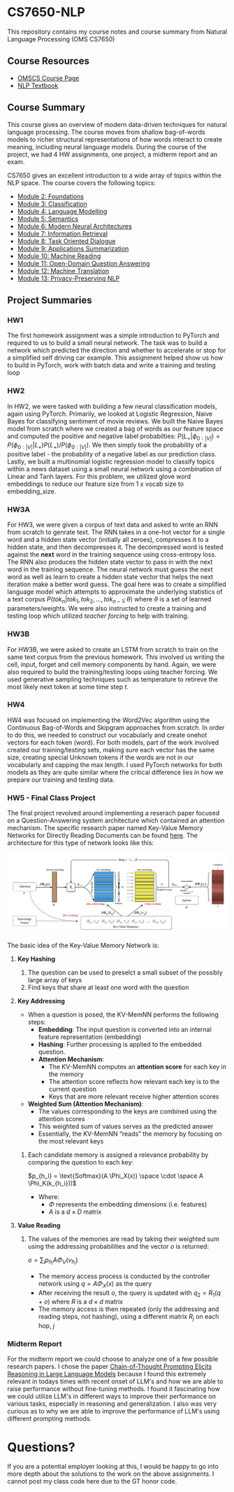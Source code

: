 # CS7650-NLP
This repository contains my course notes and course summary from Natural Language Processing (OMS CS7650)

## Course Resources
- [OMSCS Course Page](https://omscs.gatech.edu/cs-7650-natural-language-processing)
- [NLP Textbook](https://github.com/jacobeisenstein/gt-nlp-class/blob/master/notes/eisenstein-nlp-notes.pdf)


## Course Summary
This course gives an overview of modern data-driven techniques for natural language processing. The course moves from shallow bag-of-words models to richer structural representations of how words interact to create meaning, including neural language models. During the course of the project, we had 4 HW assignments, one project, a midterm report and an exam.

CS7650 gives an excellent introduction to a wide array of topics within the NLP space. The course covers the following topics:

- [Module 2: Foundations](./Course%20Notes/Module%202%20Foundations/Module%202%20Foundations.md)
- [Module 3: Classification](./Course%20Notes/Module%203%20Classification.md)
- [Module 4: Language Modelling](./Course%20Notes/Module%204%20Language%20Modelling/Module%204%20Language%20Modelling.md)
- [Module 5: Semantics](./Course%20Notes/Module%205%20Semantics.md)
- [Module 6: Modern Neural Architectures](./Course%20Notes/Module%206%20Modern%20Neural%20Architectures/Module%206%20Modern%20Neural%20Architectures.md)
- [Module 7: Information Retrieval](Natural%20Language%20Processing%20(NLP)%20f2275cd8c5894e6a98d85f3fe5d88df9/Module%207%20Information%20Retrieval%2064cde313808443d6958aa4bc878d2ed4.md)
- [Module 8: Task Oriented Dialogue](Natural%20Language%20Processing%20(NLP)%20f2275cd8c5894e6a98d85f3fe5d88df9/Module%208%20Task%20Oriented%20Dialogue%203726c084e355492797d4d40f2451f7d8.md)
- [Module 9: Applications Summarization](Natural%20Language%20Processing%20(NLP)%20f2275cd8c5894e6a98d85f3fe5d88df9/Module%209%20Applications%20Summarization%204c29cf0649ad41a396a51633ee92ad85.md)
- [Module 10: Machine Reading](Natural%20Language%20Processing%20(NLP)%20f2275cd8c5894e6a98d85f3fe5d88df9/Module%2010%20Machine%20Reading%20c7e8e3a012ff4727bd0742f90e975da3.md)
- [Module 11: Open-Domain Question Answering](Natural%20Language%20Processing%20(NLP)%20f2275cd8c5894e6a98d85f3fe5d88df9/Module%2011%20Open-Domain%20Question%20Answering%20a96af23c143c4ffe92e128061cc2b69a.md)
- [Module 12: Machine Translation](Natural%20Language%20Processing%20(NLP)%20f2275cd8c5894e6a98d85f3fe5d88df9/Module%2012%20Machine%20Translation%20205e8d530da84fac9efa49dc87cf5166.md)
- [Module 13: Privacy-Preserving NLP](Natural%20Language%20Processing%20(NLP)%20f2275cd8c5894e6a98d85f3fe5d88df9/Module%2013%20Privacy-Preserving%20NLP%209ed24faa5b724468a708256b2a1c504b.md)

## Project Summaries

### HW1
The first homework assignment was a simple introduction to PyTorch and required to us to build a small neural network. The task was to build a network which predicted the direction and whether to accelerate or stop for a simplified self driving car example. This assignment helped show us how to build in PyTorch, work with batch data and write a training and testing loop

### HW2
In HW2, we were tasked with building a few neural classification models, again using PyTorch. Primarily, we looked at Logistic Regression, Naive Bayes for classifying sentiment of movie reviews. We built the Naive Bayes model from scratch where we created a bag of words as our feature space and computed the positive and negative label probabilties: $P(L_{+}|\phi_{0:|V|}) = P(\phi_{0:|V|}|L_{+})P(L_{+}) / P(\phi_{0:|V|})$. We then simply took the probability of a positive label - the probability of a negative label as our prediction class. Lastly, we built a multinomial logistic regression model to classify topics within a news dataset using a small neural network using a combination of Linear and Tanh layers. For this problem, we utilized glove word embeddings to reduce our feature size from 1 x vocab size to embedding_size.

### HW3A
For HW3, we were given a corpus of text data and asked to write an RNN from scratch to genrate text. The RNN takes in a one-hot vector for a single word and a hidden state vector (initially all zeroes), compresses it to a hidden state, and then decompresses it. The decompressed word is tested against the **next** word in the training sequence using cross-entropy loss. The RNN also produces the hidden state vector to pass in with the next word in the training sequence. The neural network must guess the next word as well as learn to create a hidden state vector that helps the next iteration make a better word guess. The goal here was to create a simplified language model which attempts to approximate the underlying statistics of a text corpus $P(tok_n | tok_1, tok_2, ..., tok_{n-1}; \theta)$ where $\theta$ is a set of learned parameters/weights. We were also instructed to create a training and testing loop which utilized *teacher forcing* to help with training.

### HW3B
For HW3B, we were asked to create an LSTM from scratch to train on the same text corpus from the previous homework. This involved us writing the cell, input, forget and cell memory components by hand. Again, we were also required to build the training/testing loops using teacher forcing. We used generative sampling techniques such as temperature to retireve the most likely next token at some time step $t$.

### HW4
HW4 was focused on implementing the Word2Vec algorithm using the Continuous Bag-of-Words and Skipgram approaches from scratch. In order to do this, we needed to construct our vocabularly and create onehot vectors for each token (word). For both models, part of the work involved created our training/testing sets, making sure each vector has the same size, creating special Unknown tokens if the words are not in our vocabularly and capping the max length. I used PyTorch networks for both models as they are quite similar where the critical difference lies in how we prepare our training and testing data.

### HW5 - Final Class Project
The final project revolved around implementing a reserach paper focused on a Question-Answering system architecture which contained an attention mechanism. The specific research paper named Key-Value Memory Networks for Directly Reading Documents can be found [here](https://arxiv.org/abs/1606.03126). The architecture for this type of network looks like this:

![KV Mem Net](./kvmemnet.png)

The basic idea of the Key-Value Memory Network is:

1. **Key Hashing**
    1. The question can be used to preselct a small subset of the possibly large array of keys
    2. Find keys that share at least one word with the question

2. **Key Addressing**
    - When a question is posed, the KV-MemNN performs the following steps:
        - **Embedding**: The input question is converted into an internal feature representation (embedding)
        - **Hashing**: Further processing is applied to the embedded question.
        - **Attention Mechanism**:
            - The KV-MemNN computes an **attention score** for each key in the memory
            - The attention score reflects how relevant each key is to the current question
            - Keys that are more relevant receive higher attention scores
    - **Weighted Sum (Attention Mechanism)**:
        - The values corresponding to the keys are combined using the attention scores
        - This weighted sum of values serves as the predicted answer
        - Essentially, the KV-MemNN “reads” the memory by focusing on the most relevant keys
    1. Each candidate memory is assigned a relevance probability by comparing the question to each key:

        $p_{h_i} = \text{Softmax}(A \Phi_X(x)) \space \cdot \space A \Phi_K(k_{h_i}))$

        - Where:
            - $\Phi$ represents the embedding dimensions (i.e. features)
            - $A$ is a $d \times D$ matrix
3. **Value Reading**
    1. The values of the memories are read by taking their  weighted sum using the addressing probabilities and the vector $o$ is returned:

        $o = \sum_i p_{h_i} A \Phi_V(v_{h_i})$

        - The memory access process is conducted by the controller network using $q = A \Phi_X(x)$ as the query
        - After receiving the result $o$, the query is updated with $q_2 = R_1(q+o)$ where $R$ is a $d \times d$ matrix
        - The memory access is then repeated (only the addressing and reading steps, not hashing), using a different matrix $R_j$ on each hop, $j$



### Midterm Report
For the midterm report we could choose to analyze one of a few possible research papers. I chose the paper [Chain-of-Thought Prompting Elicits Reasoning in Large Language Models](https://arxiv.org/pdf/2201.11903) because I found this extremely relevant in todays times with recent onset of LLM's and how we are able to raise performance without fine-tuning methods. I found it fascinating how we could utilize LLM's in different ways to improve their performance on various tasks, especially in reasoning and generalization. I also was very curious as to why we are able to improve the performance of LLM's using different prompting methods.

# Questions?

If you are a potential employer looking at this, I would be happy to go into more depth about the solutions to the work on the above assignments. I cannot post my class code here due to the GT honor code.
